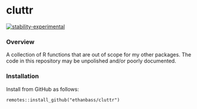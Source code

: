 # cluttr

[![stability-experimental](https://img.shields.io/badge/stability-experimental-orange.svg)](https://github.com/emersion/stability-badges#experimental)

### Overview

A collection of R functions that are out of scope for my other packages. The code in this repository may be unpolished and/or poorly documented.

### Installation

Install from GitHub as follows:

```{r}
remotes::install_github("ethanbass/cluttr")
```
